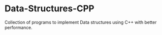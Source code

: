 # Data-Structures-CPP
Collection of programs to implement Data structures using C++ with better performance.

